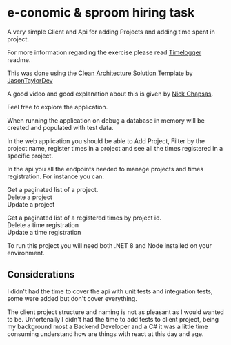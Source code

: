 # e-conomic & sproom hiring task

A very simple Client and Api for adding Projects and adding time spent in project.

For more information regarding the exercise please read [Timelogger](https://github.com/e-conomic/timelogger) readme.

This was done using the [Clean Architecture Solution Template](https://github.com/jasontaylordev/CleanArchitecture) by [JasonTaylorDev](https://github.com/jasontaylordev)

A good video and good explanation about this is given by [Nick Chapsas](https://www.youtube.com/watch?v=YiVqwoFMieg).

Feel free to explore the application.

When running the application on debug a database in memory will be created and populated with test data.

In the web application you should be able to Add Project, Filter by the project name, register times in a project and see all the times registered in a specific project.

In the api you all the endpoints needed to manage projects and times registration.
For instance you can:

Get a paginated list of a project.  
Delete a project  
Update a project  

Get a paginated list of a registered times by project id.  
Delete a time registration  
Update a time registration  
 
To run this project you will need both .NET 8 and Node installed on your environment.

## Considerations

I didn't had the time to cover the api with unit tests and integration tests, some were added but don't cover everything.

The client project structure and naming is not as pleasant as I would wanted to be.
Unfortenally I didn't had the time to add tests to client project, being my background most a Backend Developer and a C# it was a little time consuming understand how are things with react at this day and age.

